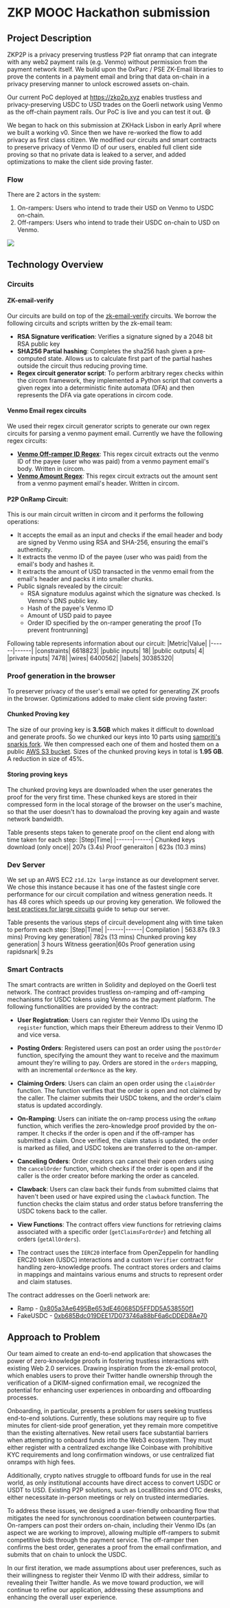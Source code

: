 # ZKP MOOC Hackathon submission

## Project Description

ZKP2P is a privacy preserving trustless P2P fiat onramp that can integrate with any web2 payment rails (e.g. Venmo) 
without permission from the payment network itself. We build upon the 0xParc / PSE ZK-Email libraries to prove the 
contents in a payment email and bring that data on-chain in a privacy preserving manner to unlock escrowed assets on-chain.

Our current PoC deployed at https://zkp2p.xyz enables trustless and privacy-preserving USDC to USD trades on the Goerli network using Venmo as the off-chain payment rails.
Our PoC is live and you can test it out. 😄 

We began to hack on this submission at ZKHack Lisbon in early April where we built a working v0. Since then we have re-worked the flow to add privacy as first class citizen. We modified our circuits and smart contracts to preserve privacy of Venmo ID of our users, enabled full client side proving so that no private data is leaked to a server, and added optimizations to make the client side proving faster.


### Flow
There are 2 actors in the system: 
1. On-rampers: Users who intend to trade their USD on Venmo to USDC on-chain.
2. Off-rampers: Users who intend to trade their USDC on-chain to USD on Venmo.

<img src="./images/P2P_Venmo_Onramp_v1.png">

<!-- **Onramp / Offramp**
1. Onrampers create a new order specifying the amount of USDC they want to receive and the maximum amount of USD they are willing to pay

<img width="1706" alt="Screenshot 2023-04-04 at 11 36 50 AM" src="https://user-images.githubusercontent.com/6797244/229766694-05d67c79-80c0-40c6-a751-07f1e6fca8c0.png">

2. Offrampers view orders that are posted and can indicate interest in filling an onrampers order by claiming. When offrampers claim an order, they lock their USDC to the Ramp escrow contract. Multiple offrampers can indicate interest in an order.

<img width="1706" alt="Screenshot 2023-04-04 at 11 37 23 AM" src="https://user-images.githubusercontent.com/6797244/229767231-2dad605e-74eb-4495-be16-f5db263a7442.png">

3. Offrampers send a Venmo request off-chain to the onramper's Venmo ID. Multiple offrampers can send Venmo request to the onramper
4. Onramper chooses which Venmo request to complete the charge for and check that `orderID`, offramper `userID`, and amount are correct
5. Onramper completes request and downloads the confirmation email from Venmo. They generate a proof of the confirmation email and submit the transaction on-chain to unlock the escrow funds

<img align="center" width="1715" alt="Screenshot 2023-04-02 at 1 39 16 PM" src="https://user-images.githubusercontent.com/6797244/229768914-236fdc83-76b5-4e54-925f-ae29e4ff6cd2.png"> -->

## Technology Overview

### Circuits
#### ZK-email-verify
Our circuits are build on top of the [zk-email-verify](https://github.com/zkemail/zk-email-verify) circuits. We borrow the following circuits and scripts written by the zk-email team:
- **RSA Signature verification**: Verifies a signature signed by a 2048 bit RSA public key
- **SHA256 Partial hashing**: Completes the sha256 hash given a pre-computed state. Allows us to calculate first part of the partial hashes outside the circuit thus reducing proving time.
- **Regex circuit generator script**: To perform arbitrary regex checks within the circom framework, they implemented a Python script that converts a given regex into a deterministic finite automata (DFA) and then represents the DFA via gate operations in circom code.

#### Venmo Email regex circuits
We used their regex circuit generator scripts to generate our own regex circuits for parsing a venmo payment email. Currently we have the following regex circuits:
- **[Venmo Off-ramper ID Regex](./circuit/venmo_offramper_id_regex.circom)**: This regex circuit extracts out the venmo ID of the payee (user who was paid) from a venmo payment email's body. Written in circom.
- **[Venmo Amount Regex](./circuit/venmo_amount_regex.circom)**: This regex circuit extracts out the amount sent from a venmo payment email's header. Written in circom.

#### P2P OnRamp Circuit:
This is our main circuit written in circom and it performs the following operations:
* It accepts the email as an input and checks if the email header and body are signed by Venmo using RSA and SHA-256, ensuring the email's authenticity.
* It extracts the venmo ID of the payee (user who was paid) from the email's body and hashes it.
* It extracts the amount of USD transacted in the venmo email from the email's header and packs it into smaller chunks.
* Public signals revealed by the circuit:
    - RSA signature modulus against which the signature was checked. Is Venmo's DNS public key.
    - Hash of the payee's Venmo ID
    - Amount of USD paid to payee
    - Order ID specified by the on-ramper generating the proof [To prevent frontrunning]

Following table represents information about our circuit:
|Metric|Value|
|------|------|
|constraints| 6618823|
|public inputs| 18|
|public outputs| 4|
|private inputs| 7478|
|wires| 6400562|
|labels| 30385320|


### Proof generation in the browser

To preserver privacy of the user's email we opted for generating ZK proofs in the browser. Optimizations added to make client side proving faster:

#### Chunked Proving key
The size of our proving key is **3.5GB** which makes it difficult to download and generate proofs. So we chunked our keys into 10 parts using [sampriti's snarkjs fork](https://github.com/sampritipanda/snarkjs#fef81fc51d17a734637555c6edbd585ecda02d9e). We then compressed each one of them and hosted them on a public [AWS S3 bucket](https://s3.console.aws.amazon.com/s3/buckets/zk-p2p-onramp?region=us-east-1&tab=objects). Sizes of the chunked proving keys in total is **1.95 GB**. A reduction in size of 45%.

#### Storing proving keys
The chunked proving keys are downloaded when the user generates the proof for the very first time. These chunked keys are stored in their compressed form in the local storage of the browser on the user's machine, so that 
the user doesn't has to downaload the proving key again and waste network bandwidth.

Table presents steps taken to generate proof on the client end along with time taken for each step:
|Step|Time|
|------|------|
Chunked keys download (only once)| 207s (3.4s)
Proof generaiton | 623s (10.3 mins)

### Dev Server
We set up an AWS EC2 `z1d.12x large` instance as our development server. We chose this instance because it has one of the fastest single core performance for our circuit compilation and witness generation needs. It has 48 cores which speeds up our proving key generation. We followed the [best practices for large circuits](https://hackmd.io/V-7Aal05Tiy-ozmzTGBYPA?view) guide to setup our server. 

Table presents the various steps of circuit development alng with time taken to perform each step:
|Step|Time|
|------|------|
Compilation | 563.87s (9.3 mins)
Proving key generation| 782s (13 mins)
Chunked proving key generation| 3 hours
Witness geeration|60s
Proof generation using rapidsnark| 9.2s

### Smart Contracts

The smart contracts are written in Solidity and deployed on the Goerli test network. The contract provides trustless on-ramping and off-ramping mechanisms for USDC tokens using Venmo as the payment platform. The following functionalities are provided by the contract:

- **User Registration**: Users can register their Venmo IDs using the `register` function, which maps their Ethereum address to their Venmo ID and vice versa.

- **Posting Orders**: Registered users can post an order using the `postOrder` function, specifying the amount they want to receive and the maximum amount they're willing to pay. Orders are stored in the `orders` mapping, with an incremental `orderNonce` as the key.

- **Claiming Orders**: Users can claim an open order using the `claimOrder` function. The function verifies that the order is open and not claimed by the caller. The claimer submits their USDC tokens, and the order's claim status is updated accordingly.

- **On-Ramping**: Users can initiate the on-ramp process using the `onRamp` function, which verifies the zero-knowledge proof provided by the on-ramper. It checks if the order is open and if the off-ramper has submitted a claim. Once verified, the claim status is updated, the order is marked as filled, and USDC tokens are transferred to the on-ramper.

- **Canceling Orders**: Order creators can cancel their open orders using the `cancelOrder` function, which checks if the order is open and if the caller is the order creator before marking the order as canceled.

- **Clawback**: Users can claw back their funds from submitted claims that haven't been used or have expired using the `clawback` function. The function checks the claim status and order status before transferring the USDC tokens back to the caller.

- **View Functions**: The contract offers view functions for retrieving claims associated with a specific order (`getClaimsForOrder`) and fetching all orders (`getAllOrders`).

- The contract uses the `IERC20` interface from OpenZeppelin for handling ERC20 token (USDC) interactions and a custom `Verifier` contract for handling zero-knowledge proofs. The contract stores orders and claims in mappings and maintains various enums and structs to represent order and claim statuses. 

The contract addresses on the Goerli network are: 
- Ramp - [0x805a3Ae6495Be653dE460685D5FFDD5A538550f1](https://goerli.etherscan.io/address/0x805a3Ae6495Be653dE460685D5FFDD5A538550f1)
- FakeUSDC - [0xb685Bdc019DEE17D073746a88bF6a6cDDED8Ae70](https://goerli.etherscan.io/address/0xb685Bdc019DEE17D073746a88bF6a6cDDED8Ae70)


## Approach to Problem

Our team aimed to create an end-to-end application that showcases the power of zero-knowledge proofs in fostering trustless interactions with existing Web 2.0 services. Drawing inspiration from the zk-email protocol, which enables users to prove their Twitter handle ownership through the verification of a DKIM-signed confirmation email, we recognized the potential for enhancing user experiences in onboarding and offboarding processes.

Onboarding, in particular, presents a problem for users seeking trustless end-to-end solutions. Currently, these solutions may require up to five minutes for client-side proof generation, yet they remain more competitive than the existing alternatives. New retail users face substantial barriers when attempting to onboard funds into the Web3 ecosystem. They must either register with a centralized exchange like Coinbase with prohibitive KYC requirements and long confirmation windows, or use centralized fiat onramps with high fees.

Additionally, crypto natives struggle to offboard funds for use in the real world, as only institutional accounts have direct access to convert USDC or USDT to USD. Existing P2P solutions, such as LocalBitcoins and OTC desks, either necessitate in-person meetings or rely on trusted intermediaries.

To address these issues, we designed a user-friendly onboarding flow that mitigates the need for synchronous coordination between counterparties. On-rampers can post their orders on-chain, including their Venmo IDs (an aspect we are working to improve), allowing multiple off-rampers to submit competitive bids through the payment service. The off-ramper then confirms the best order, generates a proof from the email confirmation, and submits that on chain to unlock the USDC.

In our first iteration, we made assumptions about user preferences, such as their willingness to register their Venmo ID with their address, similar to revealing their Twitter handle. As we move toward production, we will continue to refine our application, addressing these assumptions and enhancing the overall user experience.
